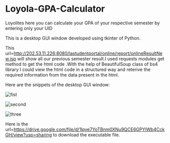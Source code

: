 # Loyola-GPA-Calculator
Loyolites here you can calculate your GPA of your respective semester by entering only your UID 

This is a desktop GUI window developed using tkinter of Python.

This url=http://202.53.11.226:8080/lastudentportal/online/report/onlineResultNew.jsp will show all our previous semester result.I used requests modules get method to get the html code .With the help of BeautifulSoup class of bs4 library I could view the html code in a structured way and reterive the required information from the data present in the html.

Here are the snippets of the desktop GUI window:

![fist](https://user-images.githubusercontent.com/65886383/117460899-9ff59c80-af6a-11eb-9f70-b84a4dcc7e9d.JPG)

![second](https://user-images.githubusercontent.com/65886383/117460944-ac79f500-af6a-11eb-9721-ef5ad579d6f9.JPG)

![three](https://user-images.githubusercontent.com/65886383/117461144-dfbc8400-af6a-11eb-86a4-c1648da1abbb.JPG)

Here is the url=https://drive.google.com/file/d/1lpye7YoTBnm0XNu9QCE6GPYIWb4CckGH/view?usp=sharing to download the executable file.
